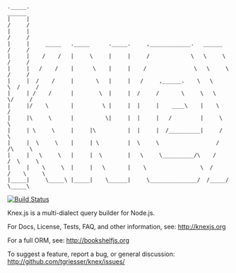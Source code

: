 ```
._____.                                                                        ______
|     |                                                                       /     /
|     |                                                                      /     /
|     |     _____   ._____      ._____.     ,_____________.   ______        /     /
|     |    /    /   |     \     |     |     /             \   \     \      /     /
|     |   /    /    |      \    |     |    /               \   \     \    /     /
|     |  /    /     |       \   |     |   /     ,______.    \   \     \  /     /
|     | /    /      |        \  |     |  /     /       \     \   \     \/     /
|     |/    \       |         \ |     |  |     |    ____\    |    \          /
|     |\     \      |          \|     |  |     |   /         |     \         \
|     | \     \     |     |\          |  |     |  /__________|     /          \
|     |  \     \    |     | \         |  \     \                  /     /\     \
|     |   \     \   |     |  \        |   \     \__________/\    /     /  \     \
|     |    \     \  |     |   \       |    \                 \  /     /    \     \
|_____|     \_____\ |_____|    \______|     \_______________/  /_____/      \_____\
```
[![Build Status](https://travis-ci.org/tgriesser/knex.png?branch=master)](https://travis-ci.org/tgriesser/knex)

Knex.js is a multi-dialect query builder for Node.js.

For Docs, License, Tests, FAQ, and other information, see: http://knexjs.org

For a full ORM, see: http://bookshelfjs.org

To suggest a feature, report a bug, or general discussion: http://github.com/tgriesser/knex/issues/
